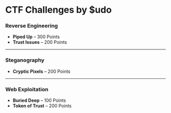 # CTF Challenges by $udo

### Reverse Engineering
- **Piped Up** – 300 Points  
- **Trust Issues** – 200 Points

---

### Steganography
- **Cryptic Pixels** – 200 Points

---

### Web Exploitation
- **Buried Deep** – 100 Points  
- **Token of Trust** – 200 Points

